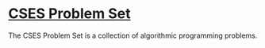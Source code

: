# [CSES Problem Set](https://cses.fi/problemset/list/)

The CSES Problem Set is a collection of algorithmic programming problems.
